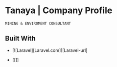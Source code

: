 # Tanaya | Company Profile
`MINING & ENVIROMENT CONSULTANT`

## Built With
* [![Laravel][Laravel.com]][Laravel-url]
- [[]]